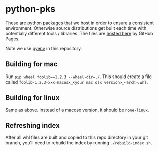 # python-pks

These are python packages that we host in order to ensure a consistent environment.
Otherwise source distributions get built each time with potentially different tools / libraries.
The files are [hosted here](http://actioniq-oss.github.io/python-pkgs/) by GitHub Pages.

Note we use [pyenv](https://github.com/yyuu/pyenv) in this repository.

## Building for mac

Run `pip wheel foolib==1.2.3 --wheel-dir=./`. This should create a file called
`foolib-1.2.3-xxx-macosx_<your mac osx version>_<arch>.whl`. 

## Building for linux

Same as above. Instead of a macosx version, it should be `none-linux`.

## Refreshing index

After all whl files are built and copied to this repo directory in your git branch,
you'll need to rebuild the index by running `./rebuild-index.sh`.
